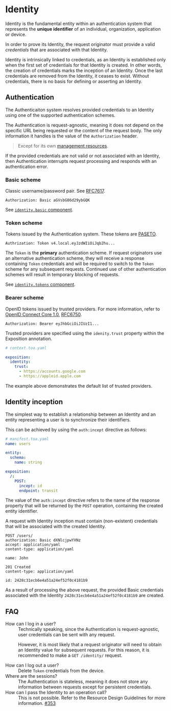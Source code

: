 # Identity

Identity is the fundamental entity within an authentication system that represents the **unique
identifier** of an
individual, organization, application or device.

In order to prove its Identity, the request originator must provide a valid _credentials_ that are
associated with that
Identity.

Identity is intrinsically linked to credentials, as an Identity is established only when the first
set of credentials
for that Identity is created.
In other words, the creation of credentials marks the inception of an Identity.
Once the last credentials are removed from the Identity, it ceases to exist.
Without credentials, there is no basis for defining or asserting an Identity.

## Authentication

The Authenticaiton system resolves provided credentials to an Identity using one of the supported
authentication
schemes.

The Authentication is request-agnostic, meaning it does not depend on the specific URL being
requested or the content of
the request body.
The only information it handles is the value of the `Authorization` header.

> Except for its own [management resources](#persistent-credentials).

If the provided credentials are not valid or not associated with an Identity, then Authentication
interrupts request
processing and responds with an authentication error.

### Basic scheme

Classic username/password pair. See [RFC7617](https://datatracker.ietf.org/doc/html/rfc7617).

```http
Authorization: Basic aGVsbG86d29ybGQK
```

See [`identity.basic` component](components.md#basic-credentials).

### Token scheme

Tokens issued by the Authentication system. These tokens are [PASETO](https://paseto.io).

```http
Authrization: Token v4.local.eyJzdWIiOiJqb2hu...
```

The `Token` is the **primary** authentication scheme.
If request originators use an alternative authentication scheme, they will receive a response
containing `Token`
credentials and will be required to switch to the `Token` scheme for any subsequent requests.
Continued use of other authentication schemes will result in temporary blocking of requests.

See [`identity.tokens` component](components.md#stateless-tokens).

### Bearer scheme

OpenID tokens issued by trusted providers.
For more information, refer
to [OpenID Connect Core 1.0](https://openid.net/specs/openid-connect-core-1_0.html),
[RFC6750](https://datatracker.ietf.org/doc/html/rfc6750).

```http
Authorization: Bearer eyJhbGciOiJIUzI1...
```

Trusted providers are specified using the `idenity.trust` property within the Exposition annotation.

```yaml
# context.toa.yaml

exposition:
  identity:
    trust:
      - https://accounts.google.com
      - https://appleid.apple.com
```

The example above demonstrates the default list of trusted providers.

## Identity inception

The simplest way to establish a relationship between an Identity and an entity representing a user
is to synchronize their identifiers.

This can be achieved by using the `auth:incept` directive as follows:

```yaml
# manifest.toa.yaml
name: users

entity:
  schema:
    name: string

exposition:
  /:
    POST:
      incept: id
      endpoint: transit
```

The value of the `auth:incept` directive refers to the name of the response property that will be
returned by the `POST` operation, containing the created entity identifier.

A request with Identity inception must contain (non-existent) credentials that will be associated
with the created Identity.

```http
POST /users/
authorization: Basic dXNlcjpwYXNz
accept: application/yaml
content-type: application/yaml

name: John
```

```
201 Created
content-type: application/yaml

id: 2428c31ecb6e4a51a24ef52f0c4181b9
```

As a result of processing the above request, the provided Basic credentials associated with the
Identity `2428c31ecb6e4a51a24ef52f0c4181b9` are created.

## FAQ

<dl>
<dt>How can I log in a user?</dt>
<dd>
Technically speaking, since the Authentication is request-agnostic, user credentials
can be sent with any request.

However, it is most likely that a request originator will need to obtain an Identity value for
subsequent requests.
For this reason, it is recommended to make a `GET /identity/` request.
</dd>
<dt>How can I log out a user?</dt>
<dd>Delete <code>Token</code> credentials from the device.</dd>
<dt>Where are the sessions?</dt>
<dd>
The Authentication is stateless, meaning it does not store any information between
requests except for persistent credentials.</dd>
<dt>How can I pass the Identity to an operation call?</dt>
<dd>
This is not possible. Refer to the Resource Design Guidelines for more information.
<a href="https://github.com/toa-io/toa/issues/353">#353</a>
</dd>
</dl>
